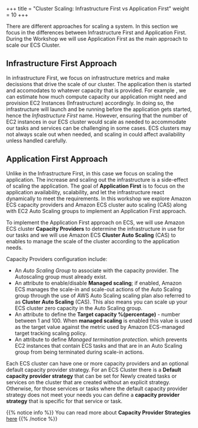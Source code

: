 +++
title = "Cluster Scaling: Infrastructure First vs Application First"
weight = 10
+++

There are different approaches for scaling a system. In this section we focus in the differences between Infrastructure First and Application First. During the Workshop we will use Application First as the main approach to scale our ECS Cluster.

## Infrastructure First Approach

In infrastructure First, we focus on infrastructure metrics and make decissions that drive the scale of our cluster. The application then is started and accomodates to whatever capacity that is provided. For example , we can estimate how much compute capacity our application might need and provision EC2 Instances (Infrastructure) accordingly. In doing so, the infrastructure will launch and be running before the application gets started, hence the *Infrastructure First* name. However, ensuring that the number of EC2 instances in our ECS cluster would scale as needed to accommodate our tasks and services can be challenging in some cases. ECS clusters may not always scale out when needed, and scaling in could affect availability unless handled carefully.


## Application First Approach

Unlike in the Infrastructure First, in this case we focus on scaling the application. The increase and scaling out the infrastructure is a side-effect of scaling the application. The goal of **Application First** is to focus on the application availability, scalability, and let the infrastructure react dynamically to meet the requirements. In this workshop we explore Amazon ECS capacity providers and Amazon ECS cluster auto scaling (CAS) along with EC2 Auto Scaling groups to implement an Application First approach.

To implement the Application First approach on ECS, we will use Amazon ECS cluster **Capacity Providers** to determine the infrastructure in use for our tasks and we will use Amazon ECS **Cluster Auto Scaling** (CAS) to enables to manage the scale of the cluster according to the application needs.

Capacity Providers configuration include:

* An *Auto Scaling Group* to associate with the capacity provider. The Autoscaling group must already exist.
* An attribute to enable/disable **Managed scaling**; if enabled, Amazon ECS manages the scale-in and scale-out actions of the Auto Scaling group through the use of AWS Auto Scaling scaling plan also referred to as **Cluster Auto Scaling** (CAS). This also means you can scale up your ECS cluster zero capacity in the Auto Scaling group.  
* An attribute to define the **Target capacity %(percentage)** - number between 1 and 100. When **managed scaling** is enabled this value is used as the target value against the metric used by Amazon ECS-managed target tracking scaling policy. 
* An attribute to define *Managed termination protection*. which prevents EC2 instances that contain ECS tasks and that are in an Auto Scaling group from being terminated during scale-in actions.


Each ECS cluster can have one or more capacity providers and an optional default capacity provider strategy. For an ECS Cluster there is a **Default capacity provider strategy** that can be set for Newly created tasks or services on the cluster that are created without an explicit strategy. Otherwise, for those services or tasks where the default capacity provider strategy does not meet your needs you can define a **capacity provider strategy** that is specific for that service or task.

{{% notice info %}}
You can read more about **Capacity Provider Strategies** [here](https://docs.aws.amazon.com/AmazonECS/latest/developerguide/cluster-capacity-providers.html)
{{% /notice %}}


